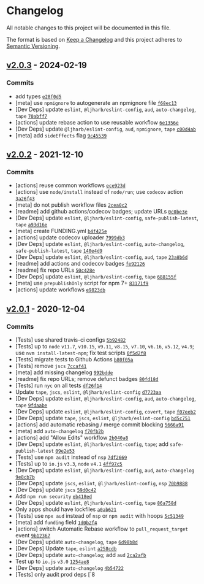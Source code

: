 # Changelog

All notable changes to this project will be documented in this file.

The format is based on [Keep a Changelog](https://keepachangelog.com/en/1.0.0/)
and this project adheres to [Semantic Versioning](https://semver.org/spec/v2.0.0.html).

## [v2.0.3](https://github.com/inspect-js/is-negative-zero/compare/v2.0.2...v2.0.3) - 2024-02-19

### Commits

- add types [`e28f0d5`](https://github.com/inspect-js/is-negative-zero/commit/e28f0d59cffc61bd3d41c10563105e8adb868e59)
- [meta] use `npmignore` to autogenerate an npmignore file [`f68ec13`](https://github.com/inspect-js/is-negative-zero/commit/f68ec13c1d04a2ef1e1c72506ae9c2ac0567bcdd)
- [Dev Deps] update `eslint`, `@ljharb/eslint-config`, `aud`, `auto-changelog`, `tape` [`70abff7`](https://github.com/inspect-js/is-negative-zero/commit/70abff788bb0156f300a09c2f5cc7d30d5618184)
- [actions] update rebase action to use reusable workflow [`6e1356e`](https://github.com/inspect-js/is-negative-zero/commit/6e1356e9fc5fee1bcae20b365c7d71b14ecf876d)
- [Dev Deps] update `@ljharb/eslint-config`, `aud`, `npmignore`, `tape` [`c00d4ab`](https://github.com/inspect-js/is-negative-zero/commit/c00d4ab5c381d22ac3e6d89180b3e012c479f13f)
- [meta] add `sideEffects` flag [`9c45539`](https://github.com/inspect-js/is-negative-zero/commit/9c455398988d2db940fe6644541d09d510b6661f)

## [v2.0.2](https://github.com/inspect-js/is-negative-zero/compare/v2.0.1...v2.0.2) - 2021-12-10

### Commits

- [actions] reuse common workflows [`ece923d`](https://github.com/inspect-js/is-negative-zero/commit/ece923d6b50820b7832150957774047da43d1743)
- [actions] use `node/install` instead of `node/run`; use `codecov` action [`3a26f43`](https://github.com/inspect-js/is-negative-zero/commit/3a26f435434bbfb8a254ddd32d6079bf50263121)
- [meta] do not publish workflow files [`2cea0c2`](https://github.com/inspect-js/is-negative-zero/commit/2cea0c20c7f8b167bb6064f916f3285642bf5ab1)
- [readme] add github actions/codecov badges; update URLs [`0c0be3e`](https://github.com/inspect-js/is-negative-zero/commit/0c0be3eb148ccf9d764e8ed515ef0e1d0ffeed9d)
- [Dev Deps] update `eslint`, `@ljharb/eslint-config`, `safe-publish-latest`, `tape` [`a93d16e`](https://github.com/inspect-js/is-negative-zero/commit/a93d16eddf46cad6bc9b71a92968ce758e6f4ea4)
- [meta] create FUNDING.yml [`b4f425e`](https://github.com/inspect-js/is-negative-zero/commit/b4f425e49edb8c4aa1efa6ba34c2d5c1150b2a26)
- [actions] update codecov uploader [`7999db3`](https://github.com/inspect-js/is-negative-zero/commit/7999db3bff3f0f9cc729529940b9077a586822e2)
- [Dev Deps] update `eslint`, `@ljharb/eslint-config`, `auto-changelog`, `safe-publish-latest`, `tape` [`140e4d9`](https://github.com/inspect-js/is-negative-zero/commit/140e4d95eda9ad821608c28a5f705d84a906096d)
- [Dev Deps] update `eslint`, `@ljharb/eslint-config`, `aud`, `tape` [`23a8b6d`](https://github.com/inspect-js/is-negative-zero/commit/23a8b6d257cea0b8a608b2319739562ecbc6ba75)
- [readme] add actions and codecov badges [`fe92126`](https://github.com/inspect-js/is-negative-zero/commit/fe9212634346ced7a45905d958cb85d129e4c10b)
- [readme] fix repo URLs [`50c428e`](https://github.com/inspect-js/is-negative-zero/commit/50c428e423e5861a6c231440b8b3e746cbf6230f)
- [Dev Deps] update `eslint`, `@ljharb/eslint-config`, `tape` [`688155f`](https://github.com/inspect-js/is-negative-zero/commit/688155ff0214da72cbafa4c438c3b9629265d82b)
- [meta] use `prepublishOnly` script for npm 7+ [`83171f9`](https://github.com/inspect-js/is-negative-zero/commit/83171f9131aed266f475d7a3283d9c2fc77e1436)
- [actions] update workflows [`e9823db`](https://github.com/inspect-js/is-negative-zero/commit/e9823db3054887d8bb5b3f2c8f698b93cdce7d82)

## [v2.0.1](https://github.com/inspect-js/is-negative-zero/compare/v2.0.0...v2.0.1) - 2020-12-04

### Commits

- [Tests] use shared travis-ci configs [`5b92482`](https://github.com/inspect-js/is-negative-zero/commit/5b92482ed26e55e1aafcc6b6310d279958af8204)
- [Tests] up to `node` `v11.7`, `v10.15`, `v9.11`, `v8.15`, `v7.10`, `v6.16`, `v5.12`, `v4.9`; use `nvm install-latest-npm`; fix test scripts [`0f5d2f8`](https://github.com/inspect-js/is-negative-zero/commit/0f5d2f85ea7fe83de47f39b6b35e489b866d88a7)
- [Tests] migrate tests to Github Actions [`b80f05a`](https://github.com/inspect-js/is-negative-zero/commit/b80f05adb11a6a3232860fb50272b101aacb504f)
- [Tests] remove `jscs` [`7ccaf41`](https://github.com/inspect-js/is-negative-zero/commit/7ccaf4100281b614d61d7c9122e6f87943a89295)
- [meta] add missing changelog [`992bdde`](https://github.com/inspect-js/is-negative-zero/commit/992bddee362cbae71f2cdfd8666f4774b252412e)
- [readme] fix repo URLs; remove defunct badges [`80fd18d`](https://github.com/inspect-js/is-negative-zero/commit/80fd18d2b0191321afe0e1b572200e4c025eb664)
- [Tests] run `nyc` on all tests [`df26f14`](https://github.com/inspect-js/is-negative-zero/commit/df26f14b0b854d82b0d3ca7b4949811c9f151357)
- Update `tape`, `jscs`, `eslint`, `@ljharb/eslint-config` [`d7723aa`](https://github.com/inspect-js/is-negative-zero/commit/d7723aa70e5b478adc36d98e1338abe741c1906a)
- [Dev Deps] update `eslint`, `@ljharb/eslint-config`, `aud`, `auto-changelog`, `tape` [`9fdaabe`](https://github.com/inspect-js/is-negative-zero/commit/9fdaabecfdb25e6e860e5007a91b60ee0f20734f)
- [Dev Deps] update `eslint`, `@ljharb/eslint-config`, `covert`, `tape` [`f07eeb2`](https://github.com/inspect-js/is-negative-zero/commit/f07eeb2740037c53f270e95d2f62edc051cafc56)
- [Dev Deps] update `tape`, `jscs`, `eslint`, `@ljharb/eslint-config` [`bd5c751`](https://github.com/inspect-js/is-negative-zero/commit/bd5c751fa4850ba8726dc1c197ed6c843a227b05)
- [actions] add automatic rebasing / merge commit blocking [`5666a91`](https://github.com/inspect-js/is-negative-zero/commit/5666a917db6bdcee63c0a3e28e5e281359975abc)
- [meta] add `auto-changelog` [`f70fb2b`](https://github.com/inspect-js/is-negative-zero/commit/f70fb2b5b9ea53dc52729310717553648292189e)
- [actions] add "Allow Edits" workflow [`2b040a8`](https://github.com/inspect-js/is-negative-zero/commit/2b040a87d362f17d8cab2b0d48058b80e426ad4e)
- [Dev Deps] update `eslint`, `@ljharb/eslint-config`, `tape`; add `safe-publish-latest` [`09e2e53`](https://github.com/inspect-js/is-negative-zero/commit/09e2e537390225c1d1a6912be64267eaec6ea367)
- [Tests] use `npm audit` instead of `nsp` [`7df2669`](https://github.com/inspect-js/is-negative-zero/commit/7df2669013ac9328d424e9d8c82a53a0458f0888)
- [Tests] up to `io.js` `v3.3`, `node` `v4.1` [`4ff97c5`](https://github.com/inspect-js/is-negative-zero/commit/4ff97c5891c7a241a91c03fb54bd83e78570ef22)
- [Dev Deps] update `eslint`, `@ljharb/eslint-config`, `aud`, `auto-changelog` [`9e8cb7b`](https://github.com/inspect-js/is-negative-zero/commit/9e8cb7bca46d325ecf202187c0fde7da8722bcab)
- [Dev Deps] update `jscs`, `eslint`, `@ljharb/eslint-config`, `nsp` [`70b9888`](https://github.com/inspect-js/is-negative-zero/commit/70b988802a99c84ab7eb8da287bb8ff0efc5c055)
- [Dev Deps] update `jscs` [`59d0c42`](https://github.com/inspect-js/is-negative-zero/commit/59d0c42131020b74e68fd444798b9a3bf247fb2d)
- Add `npm run security` [`eb418ed`](https://github.com/inspect-js/is-negative-zero/commit/eb418ed7e79216808c206388fbd360cc7a75655f)
- [Dev Deps] update `eslint`, `@ljharb/eslint-config`, `tape` [`86a758d`](https://github.com/inspect-js/is-negative-zero/commit/86a758d42eb7d17a18f7f584c337d8820b842758)
- Only apps should have lockfiles [`a0ab621`](https://github.com/inspect-js/is-negative-zero/commit/a0ab6215590bf6adb3eaf1ff9e7c036d72e807ec)
- [Tests] use `npx aud` instead of `nsp` or `npm audit` with hoops [`5c51349`](https://github.com/inspect-js/is-negative-zero/commit/5c513498fc5a8b2fd06f5e0c1b38b8e93c3477ac)
- [meta] add `funding` field [`1d0b2f4`](https://github.com/inspect-js/is-negative-zero/commit/1d0b2f43bf5bf75176859a440346b3e338ee510e)
- [actions] switch Automatic Rebase workflow to `pull_request_target` event [`9b12367`](https://github.com/inspect-js/is-negative-zero/commit/9b12367706f1c269a3df406c8e2c211558671a15)
- [Dev Deps] update `auto-changelog`, `tape` [`6d98b8d`](https://github.com/inspect-js/is-negative-zero/commit/6d98b8d1f512c3844d4062215c793070084d1164)
- [Dev Deps] Update `tape`, `eslint` [`a258cdb`](https://github.com/inspect-js/is-negative-zero/commit/a258cdb86691725482d1d43a1f9e7953c3c6733f)
- [Dev Deps] update `auto-changelog`; add `aud` [`2ca2afb`](https://github.com/inspect-js/is-negative-zero/commit/2ca2afb9efef4ebc8b3c19046ab1ab3ad516ea9a)
- Test up to `io.js` `v3.0` [`1254ae8`](https://github.com/inspect-js/is-negative-zero/commit/1254ae80b7706616331ac914654d7a17bff31039)
- [Dev Deps] update `auto-changelog` [`4b54722`](https://github.com/inspect-js/is-negative-zero/commit/4b547228fceaae8f9eccabc9ad8a49046492348d)
- [Tests] only audit prod deps [`8